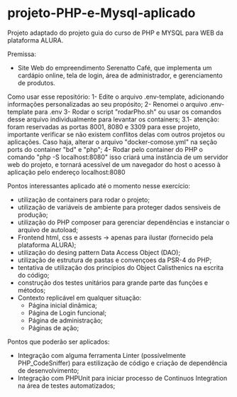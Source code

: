 # projeto-PHP-e-Mysql-aplicado
Projeto adaptado do projeto guia do curso de PHP e MYSQL para WEB da plataforma ALURA.

Premissa:
- Site Web do empreendimento Serenatto Café, que implementa um cardápio online, tela de login, área de administrador, e gerenciamento de produtos.

Como usar esse repositório:
1- Edite o arquivo .env-template, adicionando informações personalizadas ao seu propósito;
2- Renomei o arquivo .env-template para .env
3- Rodar o script "rodarPho.sh" ou usar os comandos desse arquivo individualmente para levantar os containers;
3.1- atenção: foram reservadas as portas 8001, 8080 e 3309 para esse projeto, importante verificar se não existem conflitos delas com outros projetos ou aplicações. Caso haja, alterar o arquivo "docker-comose.yml" na seção ports do container "bd" e "php";
4- Rodar pelo container do PHP o comando "php -S localhost:8080" isso criará uma instância de um servidor web do projeto, e tornará acessível de um navegador do host o acesso à aplicação pelo endereço localhost:8080


Pontos interessantes aplicado até o momento nesse exercício:
- utilização de containers para rodar o projeto;
- utilização de variáveis de ambiente para proteger dados sensiveis de produção;
- utilização do PHP composer para gerenciar dependências e instanciar o arquivo de autoload;
- Frontend html, css e assests -> apenas para ilustar (fornecido pela plataforma ALURA);
- utilização do desing pattern Data Access Object (DAO);
- utilização de estrutura de pastas e convençoes da PSR-4 do PHP;
- tentativa de utilização dos princípios do Object Calisthenics na escrita do código;
- construção dos testes unitários para grande parte das funções e métodos;
- Contexto replicável em qualquer situação:
    - Página inicial dinâmica;
    - Página de Login funcional;
    - Página de administração;
    - Páginas de ação;

Pontos que poderão ser aplicados:
- Integração com alguma ferramenta Linter (possívelmente PHP_CodeSniffer) para estilização de código e criação de dependência de desenvolvimento;
- Integração com PHPUnit para iniciar processo de Continuos Integration na área de testes automatizados;

